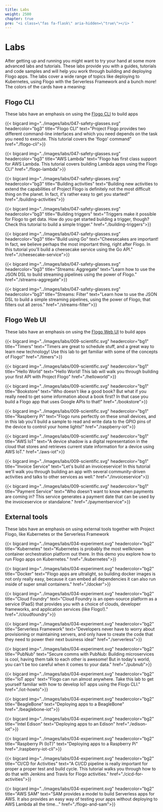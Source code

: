 ```yaml
---
title: Labs
weight: 2500
chapter: true
pre: "<i class=\"fas fa-flask\" aria-hidden=\"true\"></i> "
---
```


# Labs

After getting up and running you might want to try your hand at some more advanced labs and tutorials. These labs provide you with a guides, tutorials and code samples and will help you work through building and deploying Flogo apps. The labs cover a wide range of topics like deploying to Kubernetes, using Flogo with the Serverless Framework and a bunch more! The colors of the cards have a meaning:

## Flogo CLI

These labs have an emphasis on using the [Flogo CLI](../getting-started/getting-started-cli) to build apps

<div class="cards">

  {{< bigcard img="../images/labs/047-safety-glasses.svg" headercolor="bg3" title="Flogo CLI" text="Project Flogo provides two different command-line interfaces and which you need depends on the task you need to execute. This tutorial covers the 'flogo' command" href="./flogo-cli">}}

  {{< bigcard img="../images/labs/047-safety-glasses.svg" headercolor="bg3" title="AWS Lambda" text="Flogo has first class support for AWS Lambda. This tutorial covers building Lambda apps using the Flogo CLI" href="./flogo-lambda">}}

  {{< bigcard img="../images/labs/047-safety-glasses.svg" headercolor="bg3" title="Building activities" text="Building new activities to extend the capabilities of Project Flogo is definitely not the most difficult thing on the planet. In fact, it's rather easy to get you started!" href="./building-activities">}}

  {{< bigcard img="../images/labs/047-safety-glasses.svg" headercolor="bg3" title="Building triggers" text="Triggers make it possible for Flogo to get data. How do you get started building a trigger, though? Check this tutorial to build a simple trigger." href="./building-triggers">}}

  {{< bigcard img="../images/labs/047-safety-glasses.svg" headercolor="bg3" title="Build using Go" text="Cheesecakes are important! In fact, we believe perhaps the most important thing, right after Flogo. In this tutorial you'll build a cheesecake service using the Go API." href="./cheesecake-service">}}

  {{< bigcard img="../images/labs/047-safety-glasses.svg" headercolor="bg3" title="Streams: Aggregate" text="Learn how to use the JSON DSL to build streaming pipelines using the power of Flogo." href="./streams-aggregate">}}

  {{< bigcard img="../images/labs/047-safety-glasses.svg" headercolor="bg3" title="Streams: Filter" text="Learn how to use the JSON DSL to build a simple streaming pipelines, using the power of Flogo, that filters out all zeros." href="./streams-filter">}}

</div>

## Flogo Web UI

These labs have an emphasis on using the [Flogo Web UI](../getting-started/getting-started-webui) to build apps

<div class="cards">

  {{< bigcard img="../images/labs/009-scientific.svg" headercolor="bg1" title="Timers" text="Timers are great to schedule stuff, and a great way to learn new technology! Use this lab to get familiar with some of the concepts of Flogo!" href="./timers">}}

  {{< bigcard img="../images/labs/009-scientific.svg" headercolor="bg1" title="Hello World" text="Hello World! This lab will walk you through building your first API with Project Flogo" href="./helloworld">}}

  {{< bigcard img="../images/labs/009-scientific.svg" headercolor="bg1" title="Bookstore" text="Who doesn't like a good book? But what if you really need to get some information about a book first? In that case you build a Flogo app that uses Google APIs to that!" href="./bookstore">}}

  {{< bigcard img="../images/labs/009-scientific.svg" headercolor="bg1" title="Raspberry Pi" text="Flogo runs perfectly on these small devices, and in this lab you'll build a sample to read and write data to the GPIO pins of the device to control your home lights!" href="./raspberry-iot">}}

  {{< bigcard img="../images/labs/009-scientific.svg" headercolor="bg1" title="AWS IoT" text="A device shadow is a digital representation in the cloud that stores and retrieves current state information for a device using AWS IoT." href="./aws-iot">}}

  {{< bigcard img="../images/labs/009-scientific.svg" headercolor="bg1" title="Invoice Service" text="Let's build an invoiceservice! In this tutorial we'll walk you through building an app with several community-driven activities and talks to other services as well." href="./invoiceservice">}}

  {{< bigcard img="../images/labs/009-scientific.svg" headercolor="bg1" title="Payment Service" text="Who doesn't want to know when payments are coming in? This service generates a payment date that can be used by the invoiceservice or standalone." href="./paymentservice">}}

</div>

## External tools

These labs have an emphasis on using external tools together with Project Flogo, like Kubernetes or the Serverless Framework

<div class="cards">

  {{< bigcard img="../images/labs/034-experiment.svg" headercolor="bg2" title="Kubernetes" text="Kubernetes is probably the most wellknown container orchestration platform out there. In this demo you explore how to run Flogo apps on Kubernetes." href="./kubernetes">}}

  {{< bigcard img="../images/labs/034-experiment.svg" headercolor="bg2" title="Docker" text="Flogo apps are ultralight, so building docker images is not only really easy, because it can embed all dependencies it can also run inside of super small containers." href="./docker">}}

  {{< bigcard img="../images/labs/034-experiment.svg" headercolor="bg2" title="Cloud Foundry" text="Cloud Foundry is an open-source platform as a service (PaaS) that provides you with a choice of clouds, developer frameworks, and application services (like Flogo!)." href="./cloudfoundry">}}

  {{< bigcard img="../images/labs/034-experiment.svg" headercolor="bg2" title="Serverless Framework" text="Developers never have to worry about provisioning or maintaining servers, and only have to create the code that they need to power their next business idea!" href="./serverless">}}

  {{< bigcard img="../images/labs/034-experiment.svg" headercolor="bg2" title="PubNub" text="Secure comms with PubNub: Building microservices is cool, having them talk to each other is awesome! But in today's world, you can't be too careful when it comes to your data." href="./pubnub">}}

  {{< bigcard img="../images/labs/034-experiment.svg" headercolor="bg2" title="IoT apps" text="Flogo can run almost anywhere. Take this lab to get yourself familiar with how to develop IoT apps using the Flogo CLI." href="./iot-howto">}}

  {{< bigcard img="../images/labs/034-experiment.svg" headercolor="bg2" title="BeagleBone" text="Deploying apps to a BeagleBone" href="./beaglebone-iot">}}

  {{< bigcard img="../images/labs/034-experiment.svg" headercolor="bg2" title="Intel Edison" text="Deploying apps to an Edison" href="./edison-iot">}}

  {{< bigcard img="../images/labs/034-experiment.svg" headercolor="bg2" title="Raspberry Pi (IoT)" text="Deploying apps to a Raspberry Pi" href="./raspberry-iot-cli">}}

  {{< bigcard img="../images/labs/034-experiment.svg" headercolor="bg2" title="CI/CD for Activities" text="A CI/CD pipeline is really important for proper a proper test and build cycle. This tutorial walks you through how to do that with Jenkins and Travis for Flogo activities." href="./cicd-for-activities">}}

  {{< bigcard img="../images/labs/034-experiment.svg" headercolor="bg2" title="AWS SAM" text="SAM provides a model to build Serverless apps for AWS. It also provides an easy way of testing your apps without deploying to AWS Lambda all the time..." href="./flogo-and-sam">}}

</div>
